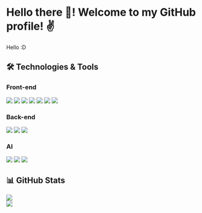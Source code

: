 # Hello there 👋! Welcome to my GitHub profile! ✌
Hello :D

## 🛠️ Technologies & Tools

### Front-end
<img src="https://img.shields.io/badge/react-%2320232a.svg?style=for-the-badge&logo=react&logoColor=%2361DAFB"> <img src="https://img.shields.io/badge/vue.js-%234FC08D.svg?style=for-the-badge&logo=vuedotjs&logoColor=white"> <img src="https://img.shields.io/badge/javascript-%23323330.svg?style=for-the-badge&logo=javascript&logoColor=%23F7DF1E"> <img src="https://img.shields.io/badge/typescript-%23007ACC.svg?style=for-the-badge&logo=typescript&logoColor=white"> <img src="https://img.shields.io/badge/html5-%23E34F26.svg?style=for-the-badge&logo=html5&logoColor=white"> <img src="https://img.shields.io/badge/css3-%231572B6.svg?style=for-the-badge&logo=css3&logoColor=white"> <img src="https://img.shields.io/badge/tailwindcss-%2338B2AC.svg?style=for-the-badge&logo=tailwind-css&logoColor=white">

### Back-end
<img src="https://img.shields.io/badge/nestjs-%23E0234E.svg?style=for-the-badge&logo=nestjs&logoColor=white"> <img src="https://img.shields.io/badge/django-%23092E20.svg?style=for-the-badge&logo=django&logoColor=white"> <img src="https://img.shields.io/badge/python-%233776AB.svg?style=for-the-badge&logo=python&logoColor=white">

### AI
<img src="https://img.shields.io/badge/milvus-%23B24592.svg?style=for-the-badge&logo=milvus&logoColor=white"> <img src="https://img.shields.io/badge/openai-%23444444.svg?style=for-the-badge&logo=openai&logoColor=white"> <img src="https://img.shields.io/badge/RAG-Retrieval--Augmented--Generation-blueviolet?style=for-the-badge">

## 📊 GitHub Stats
<img src="https://github-readme-stats.vercel.app/api?username=NguyenVoTheTuyen&theme=tokyonight&show_icons=true&count_private=true">
<br/>
<img src="https://github-readme-stats.vercel.app/api/top-langs/?username=NguyenVoTheTuyen&theme=tokyonight&layout=compact&langs_count=6">
